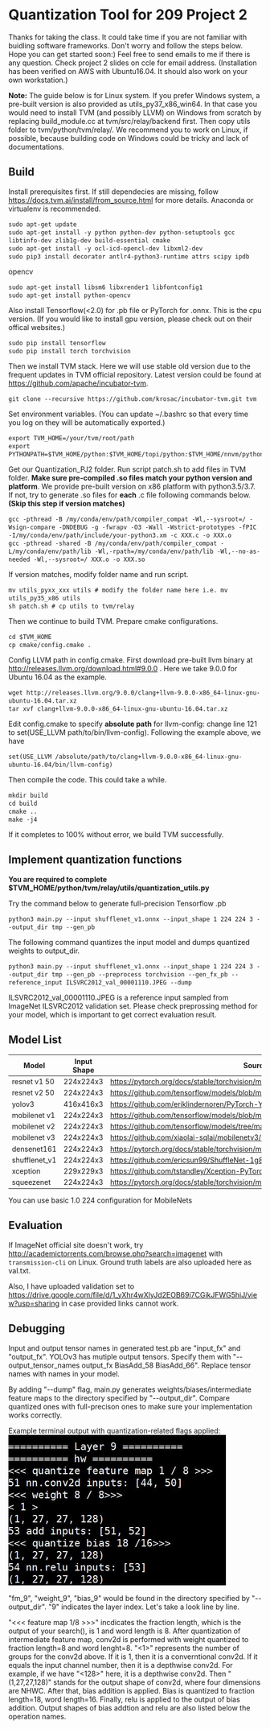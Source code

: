# Quantization Tool for 209 Project 2
Thanks for taking the class. It could take time if you are not familiar with buidling software frameworks. Don't worry and follow the steps below. Hope you can get started soon:) Feel free to send emails to me if there is any question. Check project 2 slides on ccle for email address. (Installation has been verified on AWS with Ubuntu16.04. It should also work on your own workstation.)

**Note:** The guide below is for Linux system. If you prefer Windows system, a pre-built version is also provided as utils_py37_x86_win64. In that case you would need to install TVM (and possibly LLVM) on Windows from scratch by replacing build_module.cc at tvm/src/relay/backend first. Then copy utils folder to tvm/python/tvm/relay/. We recommend you to work on Linux, if possible, because building code on Windows could be tricky and lack of documentations.

## Build
Install prerequisites first. If still dependecies are missing, follow https://docs.tvm.ai/install/from_source.html for more details. Anaconda or virtualenv is recommended. 
```
sudo apt-get update
sudo apt-get install -y python python-dev python-setuptools gcc libtinfo-dev zlib1g-dev build-essential cmake
sudo apt-get install -y ocl-icd-opencl-dev libxml2-dev
sudo pip3 install decorator antlr4-python3-runtime attrs scipy ipdb
```
opencv
```
sudo apt-get install libsm6 libxrender1 libfontconfig1
sudo apt-get install python-opencv
```
Also install Tensorflow(<2.0) for .pb file or PyTorch for .onnx. This is the cpu version. (If you would like to install gpu version, please check out on their offical websites.)
```
sudo pip install tensorflow
sudo pip install torch torchvision
```
Then we install TVM stack. Here we will use stable old version due to the frequent updates in TVM official repository. Latest version could be found at https://github.com/apache/incubator-tvm.
```
git clone --recursive https://github.com/krosac/incubator-tvm.git tvm
```
Set environment variables. (You can update ~/.bashrc so that every time you log on they will be automatically exported.)
```
export TVM_HOME=/your/tvm/root/path
export PYTHONPATH=$TVM_HOME/python:$TVM_HOME/topi/python:$TVM_HOME/nnvm/python
```
Get our Quantization_PJ2 folder. Run script patch.sh to add files in TVM folder. **Make sure pre-compiled .so files match your python version and platform**. We provide pre-built version on x86 platform with python3.5/3.7. If not, try to generate .so files for **each** .c file following commands below. **(Skip this step if version matches)**
```
gcc -pthread -B /my/conda/env/path/compiler_compat -Wl,--sysroot=/ -Wsign-compare -DNDEBUG -g -fwrapv -O3 -Wall -Wstrict-prototypes -fPIC -I/my/conda/env/path/include/your-python3.xm -c XXX.c -o XXX.o
gcc -pthread -shared -B /my/conda/env/path/compiler_compat -L/my/conda/env/path/lib -Wl,-rpath=/my/conda/env/path/lib -Wl,--no-as-needed -Wl,--sysroot=/ XXX.o -o XXX.so
```
If version matches, modify folder name and run script.
```
mv utils_pyxx_xxx utils # modify the folder name here i.e. mv utils_py35_x86 utils
sh patch.sh # cp utils to tvm/relay
```
Then we continue to build TVM. Prepare cmake configurations.
```
cd $TVM_HOME
cp cmake/config.cmake .
```
Config LLVM path in config.cmake. First download pre-built llvm binary at http://releases.llvm.org/download.html#9.0.0 . Here we take 9.0.0 for Ubuntu 16.04 as the example.
```
wget http://releases.llvm.org/9.0.0/clang+llvm-9.0.0-x86_64-linux-gnu-ubuntu-16.04.tar.xz
tar xvf clang+llvm-9.0.0-x86_64-linux-gnu-ubuntu-16.04.tar.xz
```
Edit config.cmake to specify **absolute path** for llvm-config: change line 121 to set(USE_LLVM path/to/bin/llvm-config). Following the example above, we have
```
set(USE_LLVM /absolute/path/to/clang+llvm-9.0.0-x86_64-linux-gnu-ubuntu-16.04/bin/llvm-config)
```
Then compile the code. This could take a while.
```
mkdir build
cd build
cmake ..
make -j4
```
If it completes to 100% without error, we build TVM successfully. 
## Implement quantization functions
**You are required to complete $TVM_HOME/python/tvm/relay/utils/quantization_utils.py**

Try the command below to generate full-precision Tensorflow .pb
```
python3 main.py --input shufflenet_v1.onnx --input_shape 1 224 224 3 --output_dir tmp --gen_pb
```
The following command quantizes the input model and dumps quantized weights to output_dir.
```
python3 main.py --input shufflenet_v1.onnx --input_shape 1 224 224 3 --output_dir tmp --gen_pb --preprocess torchvision --gen_fx_pb --reference_input ILSVRC2012_val_00001110.JPEG --dump
```
ILSVRC2012_val_00001110.JPEG is a reference input sampled from ImageNet ILSVRC2012 validation set. Please check preprossing method for your model, which is important to get correct evaluation result.

## Model List
Model | Input Shape | Source
------|--------|--------|
resnet v1 50|	224x224x3	|https://pytorch.org/docs/stable/torchvision/models.html
resnet v2 50|	224x224x3	|https://github.com/tensorflow/models/blob/master/research/slim/nets/resnet_v2.py
yolov3|	416x416x3	|https://github.com/eriklindernoren/PyTorch-YOLOv3
mobilenet v1	|224x224x3	|https://github.com/tensorflow/models/blob/master/research/slim/nets/mobilenet_v1.md
mobilenet v2	|224x224x3	|https://github.com/tensorflow/models/tree/master/research/slim/nets/mobilenet
mobilenet v3	|224x224x3	|https://github.com/xiaolai-sqlai/mobilenetv3/blob/master/mobilenetv3.py
densenet161	|224x224x3	|https://pytorch.org/docs/stable/torchvision/models.html
shufflenet_v1	|224x224x3	|https://github.com/ericsun99/ShuffleNet-1g8-Pytorch
xception	|229x229x3	|https://github.com/tstandley/Xception-PyTorch
squeezenet	|224x224x3	|https://pytorch.org/docs/stable/torchvision/models.html

You can use basic 1.0 224 configuration for MobileNets

## Evaluation
If ImageNet official site doesn't work, try http://academictorrents.com/browse.php?search=imagenet with ```transmission-cli``` on Linux. Ground truth labels are also uploaded here as val.txt.

Also, I have uploaded validation set to https://drive.google.com/file/d/1_yXhr4wXlyJd2EOB69i7CGikJFWG5hiJ/view?usp=sharing in case provided links cannot work.
## Debugging
Input and output tensor names in generated test.pb are "input_fx" and "output_fx". YOLOv3 has mutiple output tensors. Specify them with "--output_tensor_names output_fx BiasAdd_58 BiasAdd_66". Replace tensor names with names in your model. 

By adding "--dump" flag, main.py generates weights/biases/intermediate feature maps to the directory specified by "--output_dir". Compare quantized ones with full-precison ones to make sure your implementation works correctly.

Example terminal output with quantization-related flags applied: 
![alt text](https://github.com/krosac/Quantization_PJ2/blob/master/quantization_screenshot.JPG)

"fm_9", "weight_9", "bias_9" would be found in the directory specified by "--output_dir". "9" indicates the layer index. Let's take a look line by line.

"<<< feature map 1/8 >>>" incdicates the fraction length, which is the output of your search(), is 1 and word length is 8. After quantization of intermediate feature map, conv2d is performed with weight quantized to fraction length=8 and word lenght=8. "<1>" represents the number of groups for the conv2d above. If it is 1, then it is a converntional conv2d. If it equals the input channel number, then it is a depthwise conv2d. For example, if we have "<128>" here, it is a depthwise conv2d. Then "(1,27,27,128)" stands for the output shape of conv2d, where four dimensions are NHWC. After that, bias addition is applied. Bias is quantized to fraction length=18, word length=16. Finally, relu is applied to the output of bias addition. Output shapes of bias addtion and relu are also listed below the operation names.

